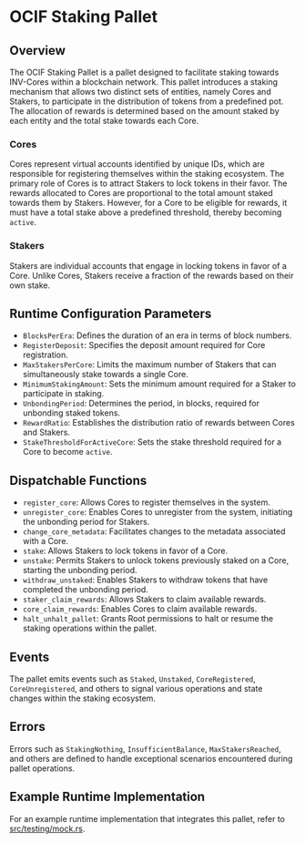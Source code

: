 # OCIF Staking Pallet

## Overview

The OCIF Staking Pallet is a pallet designed to facilitate staking towards INV-Cores within a blockchain network. This pallet introduces a staking mechanism that allows two distinct sets of entities, namely Cores and Stakers, to participate in the distribution of tokens from a predefined pot. The allocation of rewards is determined based on the amount staked by each entity and the total stake towards each Core.

### Cores

Cores represent virtual accounts identified by unique IDs, which are responsible for registering themselves within the staking ecosystem. The primary role of Cores is to attract Stakers to lock tokens in their favor. The rewards allocated to Cores are proportional to the total amount staked towards them by Stakers. However, for a Core to be eligible for rewards, it must have a total stake above a predefined threshold, thereby becoming `active`.

### Stakers

Stakers are individual accounts that engage in locking tokens in favor of a Core. Unlike Cores, Stakers receive a fraction of the rewards based on their own stake.

## Runtime Configuration Parameters

- `BlocksPerEra`: Defines the duration of an era in terms of block numbers.
- `RegisterDeposit`: Specifies the deposit amount required for Core registration.
- `MaxStakersPerCore`: Limits the maximum number of Stakers that can simultaneously stake towards a single Core.
- `MinimumStakingAmount`: Sets the minimum amount required for a Staker to participate in staking.
- `UnbondingPeriod`: Determines the period, in blocks, required for unbonding staked tokens.
- `RewardRatio`: Establishes the distribution ratio of rewards between Cores and Stakers.
- `StakeThresholdForActiveCore`: Sets the stake threshold required for a Core to become `active`.

## Dispatchable Functions

- `register_core`: Allows Cores to register themselves in the system.
- `unregister_core`: Enables Cores to unregister from the system, initiating the unbonding period for Stakers.
- `change_core_metadata`: Facilitates changes to the metadata associated with a Core.
- `stake`: Allows Stakers to lock tokens in favor of a Core.
- `unstake`: Permits Stakers to unlock tokens previously staked on a Core, starting the unbonding period.
- `withdraw_unstaked`: Enables Stakers to withdraw tokens that have completed the unbonding period.
- `staker_claim_rewards`: Allows Stakers to claim available rewards.
- `core_claim_rewards`: Enables Cores to claim available rewards.
- `halt_unhalt_pallet`: Grants Root permissions to halt or resume the staking operations within the pallet.

## Events

The pallet emits events such as `Staked`, `Unstaked`, `CoreRegistered`, `CoreUnregistered`, and others to signal various operations and state changes within the staking ecosystem.

## Errors

Errors such as `StakingNothing`, `InsufficientBalance`, `MaxStakersReached`, and others are defined to handle exceptional scenarios encountered during pallet operations.

## Example Runtime Implementation

For an example runtime implementation that integrates this pallet, refer to [src/testing/mock.rs](./src/testing/mock.rs).
